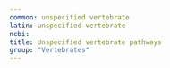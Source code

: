 ```yaml
---
common: unspecified vertebrate
latin: unspecified vertebrate
ncbi: 
title: Unspecified vertebrate pathways
group: "Vertebrates"
---
```

